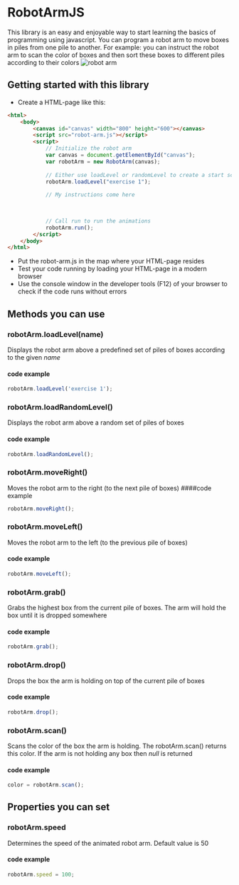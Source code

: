 # RobotArmJS

This library is an easy and enjoyable way to start learning the basics of programming using javascript. You can program a robot arm to move boxes in piles from one pile to another. For example: you can instruct the robot arm to scan the color of boxes and then sort these boxes to different piles according to their colors
![robot arm](https://github.com/davinci-ao-studio/robotarmjs/blob/master/robotarm.png "Robot arm")

## Getting started with this library
* Create a HTML-page like this:
``` html
<html>
    <body>
        <canvas id="canvas" width="800" height="600"></canvas>
        <script src="robot-arm.js"></script>
        <script>
            // Initialize the robot arm
            var canvas = document.getElementById("canvas");
            var robotArm = new RobotArm(canvas);
            
            // Either use loadLevel or randomLevel to create a start scene
            robotArm.loadLevel("exercise 1");
            
            // My instructions come here
            
            

            // Call run to run the animations
            robotArm.run();
        </script>
    </body>
</html>
```
* Put the robot-arm.js in the map where your HTML-page resides
* Test your code running by loading your HTML-page in a modern browser
* Use the console window in the developer tools (F12) of your browser to check if the code runs without errors

## Methods you can use
### robotArm.loadLevel(name)
Displays the robot arm above a predefined set of piles of boxes according to the given *name*
#### code example
``` Javascript
robotArm.loadLevel('exercise 1');
```
### robotArm.loadRandomLevel()
Displays the robot arm above a random set of piles of boxes
#### code example
``` Javascript
robotArm.loadRandomLevel();
```
### robotArm.moveRight()
Moves the robot arm to the right (to the next pile of boxes)
####code example
``` Javascript
robotArm.moveRight();
```
### robotArm.moveLeft()
Moves the robot arm to the left (to the previous pile of boxes)
#### code example
``` Javascript
robotArm.moveLeft();
```
### robotArm.grab()
Grabs the highest box from the current pile of boxes. The arm will hold the box until it is dropped somewhere
#### code example
``` Javascript
robotArm.grab();
```
### robotArm.drop()
Drops the box the arm is holding on top of the current pile of boxes
#### code example
``` Javascript
robotArm.drop();
```
### robotArm.scan()
Scans the color of the box the arm is holding. The robotArm.scan() returns this color. If the arm is not holding any box then *null* is returned
#### code example
``` Javascript
color = robotArm.scan();
```
## Properties you can set
### robotArm.speed 
Determines the speed of the animated robot arm. Default value is 50
#### code example
``` Javascript
robotArm.speed = 100;
```
